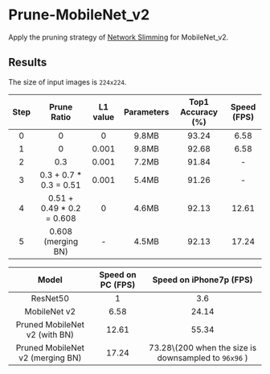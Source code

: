 # Prune-MobileNet_v2
Apply the pruning strategy of [Network Slimming](http://openaccess.thecvf.com/content_iccv_2017/html/Liu_Learning_Efficient_Convolutional_ICCV_2017_paper.html) for MobileNet_v2.

## Results

The size of input images is `224x224`.

|  Step  | Prune Ratio | L1 value | Parameters | Top1 Accuracy (%) | Speed (FPS) |
| :---------------: | :------: | :------: | :--------------------------: | :-----------------: | :-------------------: |
|    0     |  0   |  0   |       9.8MB        |        93.24        |         6.58         |
|    1     |  0  |  0.001   |     9.8MB        |        92.68        |         6.58         |
|    2     |  0.3  |  0.001   |            7.2MB            |        91.84        |         -         |
|    3     |  0.3 + 0.7 * 0.3 = 0.51  |  0.001   |            5.4MB            |        91.26        |         -         |
|    4     |  0.51 + 0.49 * 0.2 = 0.608 |  0  |            4.6MB            |        92.13        |         12.61         |
|    5     |  0.608 (merging BN)  |  -  |            4.5MB            |        92.13        |         17.24         |




|  Model  | Speed on PC (FPS) | Speed on iPhone7p (FPS) |
| :---------------: | :------: | :--------------------------: |
|    ResNet50     |  1   |       3.6        |
|    MobileNet v2     |  6.58 |           24.14            |  
|    Pruned MobileNet v2 (with BN)     |  12.61  |           55.34            | 
|    Pruned MobileNet v2 (merging BN)     |  17.24  |           73.28\\(200 when the size is downsampled to `96x96` )            | 
